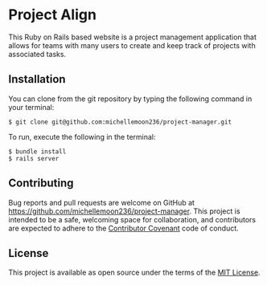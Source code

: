 # Project Align

This Ruby on Rails based website is a project management application that allows for teams with many users to create and keep track of projects with associated tasks.

## Installation

You can clone from the git repository by typing the following command in your terminal:

    $ git clone git@github.com:michellemoon236/project-manager.git

To run, execute the following in the terminal:

    $ bundle install
    $ rails server
    
## Contributing

Bug reports and pull requests are welcome on GitHub at https://github.com/michellemoon236/project-manager. This project is intended to be a safe, welcoming space for collaboration, and contributors are expected to adhere to the [Contributor Covenant](http://contributor-covenant.org) code of conduct.

## License

This project is available as open source under the terms of the [MIT License](https://opensource.org/licenses/MIT).
